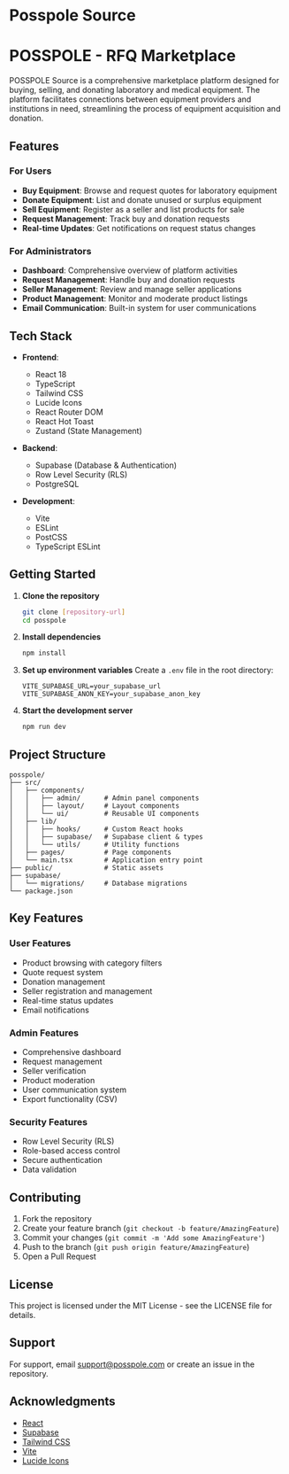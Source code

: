 # Posspole Source 

# POSSPOLE - RFQ Marketplace

POSSPOLE Source is a comprehensive marketplace platform designed for buying, selling, and donating laboratory and medical equipment. The platform facilitates connections between equipment providers and institutions in need, streamlining the process of equipment acquisition and donation.

## Features

### For Users
- **Buy Equipment**: Browse and request quotes for laboratory equipment
- **Donate Equipment**: List and donate unused or surplus equipment
- **Sell Equipment**: Register as a seller and list products for sale
- **Request Management**: Track buy and donation requests
- **Real-time Updates**: Get notifications on request status changes

### For Administrators
- **Dashboard**: Comprehensive overview of platform activities
- **Request Management**: Handle buy and donation requests
- **Seller Management**: Review and manage seller applications
- **Product Management**: Monitor and moderate product listings
- **Email Communication**: Built-in system for user communications

## Tech Stack

- **Frontend**:
  - React 18
  - TypeScript
  - Tailwind CSS
  - Lucide Icons
  - React Router DOM
  - React Hot Toast
  - Zustand (State Management)

- **Backend**:
  - Supabase (Database & Authentication)
  - Row Level Security (RLS)
  - PostgreSQL

- **Development**:
  - Vite
  - ESLint
  - PostCSS
  - TypeScript ESLint

## Getting Started

1. **Clone the repository**
   ```bash
   git clone [repository-url]
   cd posspole
   ```

2. **Install dependencies**
   ```bash
   npm install
   ```

3. **Set up environment variables**
   Create a `.env` file in the root directory:
   ```env
   VITE_SUPABASE_URL=your_supabase_url
   VITE_SUPABASE_ANON_KEY=your_supabase_anon_key
   ```

4. **Start the development server**
   ```bash
   npm run dev
   ```

## Project Structure

```
posspole/
├── src/
│   ├── components/
│   │   ├── admin/      # Admin panel components
│   │   ├── layout/     # Layout components
│   │   └── ui/         # Reusable UI components
│   ├── lib/
│   │   ├── hooks/      # Custom React hooks
│   │   ├── supabase/   # Supabase client & types
│   │   └── utils/      # Utility functions
│   ├── pages/          # Page components
│   └── main.tsx        # Application entry point
├── public/             # Static assets
├── supabase/
│   └── migrations/     # Database migrations
└── package.json
```

## Key Features

### User Features
- Product browsing with category filters
- Quote request system
- Donation management
- Seller registration and management
- Real-time status updates
- Email notifications

### Admin Features
- Comprehensive dashboard
- Request management
- Seller verification
- Product moderation
- User communication system
- Export functionality (CSV)

### Security Features
- Row Level Security (RLS)
- Role-based access control
- Secure authentication
- Data validation

## Contributing

1. Fork the repository
2. Create your feature branch (`git checkout -b feature/AmazingFeature`)
3. Commit your changes (`git commit -m 'Add some AmazingFeature'`)
4. Push to the branch (`git push origin feature/AmazingFeature`)
5. Open a Pull Request

## License

This project is licensed under the MIT License - see the LICENSE file for details.

## Support

For support, email support@posspole.com or create an issue in the repository.

## Acknowledgments

- [React](https://reactjs.org/)
- [Supabase](https://supabase.io/)
- [Tailwind CSS](https://tailwindcss.com/)
- [Vite](https://vitejs.dev/)
- [Lucide Icons](https://lucide.dev/)